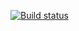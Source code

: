 [![Build status](https://ci.appveyor.com/api/projects/status/1h9k9q0w7xghxssj?svg=true)](https://ci.appveyor.com/project/testNetology1/patterns-task1)
